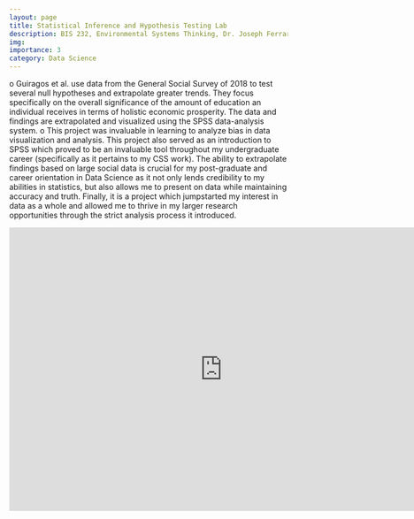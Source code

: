 ```yaml
---
layout: page
title: Statistical Inference and Hypothesis Testing Lab
description: BIS 232, Environmental Systems Thinking, Dr. Joseph Ferrare, Spring 2020. 
img:
importance: 3
category: Data Science
---
```

o	Guiragos et al. use data from the General Social Survey of 2018 to test several null hypotheses and extrapolate greater trends. They focus specifically on the overall significance of the amount of education an individual receives in terms of holistic economic prosperity. The data and findings are extrapolated and visualized using the SPSS data-analysis system.
o	This project was invaluable in learning to analyze bias in data visualization and analysis. This project also served as an introduction to SPSS which proved to be an invaluable tool throughout my undergraduate career (specifically as it pertains to my CSS work). The ability to extrapolate findings based on large social data is crucial for my post-graduate and career orientation in Data Science as it not only lends credibility to my abilities in statistics, but also allows me to present on data while maintaining accuracy and truth. Finally, it is a project which jumpstarted my interest in data as a whole and allowed me to thrive in my larger research opportunities through the strict analysis process it introduced.


<iframe src="https://onedrive.live.com/embed?cid=A3620380E3656156&amp;resid=A3620380E3656156%211926&amp;authkey=AOlFlsmOlaUdYgE&amp;em=2" width="770px" height="513px" frameborder="0">This is an embedded <a target="_blank" href="https://office.com">Microsoft Office</a> document, powered by <a target="_blank" href="https://office.com/webapps">Office</a>.</iframe>